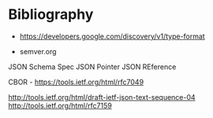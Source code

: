 Bibliography
============

- https://developers.google.com/discovery/v1/type-format


- semver.org

JSON Schema Spec
JSON Pointer
JSON REference

CBOR  - https://tools.ietf.org/html/rfc7049

http://tools.ietf.org/html/draft-ietf-json-text-sequence-04
http://tools.ietf.org/html/rfc7159
